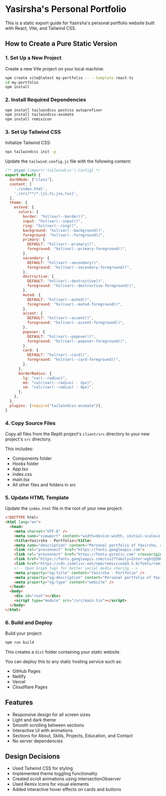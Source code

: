 # Yasirsha's Personal Portfolio

This is a static export guide for Yasirsha's personal portfolio website built with React, Vite, and Tailwind CSS.

## How to Create a Pure Static Version

### 1. Set Up a New Project

Create a new Vite project on your local machine:

```bash
npm create vite@latest my-portfolio -- --template react-ts
cd my-portfolio
npm install
```

### 2. Install Required Dependencies

```bash
npm install tailwindcss postcss autoprefixer
npm install tailwindcss-animate
npm install remixicon
```

### 3. Set Up Tailwind CSS

Initialize Tailwind CSS:

```bash
npx tailwindcss init -p
```

Update the `tailwind.config.js` file with the following content:

```javascript
/** @type {import('tailwindcss').Config} */
export default {
  darkMode: ["class"],
  content: [
    './index.html',
    './src/**/*.{js,ts,jsx,tsx}',
  ],
  theme: {
    extend: {
      colors: {
        border: "hsl(var(--border))",
        input: "hsl(var(--input))",
        ring: "hsl(var(--ring))",
        background: "hsl(var(--background))",
        foreground: "hsl(var(--foreground))",
        primary: {
          DEFAULT: "hsl(var(--primary))",
          foreground: "hsl(var(--primary-foreground))",
        },
        secondary: {
          DEFAULT: "hsl(var(--secondary))",
          foreground: "hsl(var(--secondary-foreground))",
        },
        destructive: {
          DEFAULT: "hsl(var(--destructive))",
          foreground: "hsl(var(--destructive-foreground))",
        },
        muted: {
          DEFAULT: "hsl(var(--muted))",
          foreground: "hsl(var(--muted-foreground))",
        },
        accent: {
          DEFAULT: "hsl(var(--accent))",
          foreground: "hsl(var(--accent-foreground))",
        },
        popover: {
          DEFAULT: "hsl(var(--popover))",
          foreground: "hsl(var(--popover-foreground))",
        },
        card: {
          DEFAULT: "hsl(var(--card))",
          foreground: "hsl(var(--card-foreground))",
        },
      },
      borderRadius: {
        lg: "var(--radius)",
        md: "calc(var(--radius) - 2px)",
        sm: "calc(var(--radius) - 4px)",
      },
    },
  },
  plugins: [require("tailwindcss-animate")],
}
```

### 4. Copy Source Files

Copy all files from the Replit project's `client/src` directory to your new project's `src` directory.

This includes:
- Components folder
- Hooks folder
- App.tsx
- index.css
- main.tsx
- All other files and folders in src

### 5. Update HTML Template

Update the `index.html` file in the root of your new project:

```html
<!DOCTYPE html>
<html lang="en">
  <head>
    <meta charset="UTF-8" />
    <meta name="viewport" content="width=device-width, initial-scale=1.0, maximum-scale=1" />
    <title>Yasirsha - Portfolio</title>
    <meta name="description" content="Personal portfolio of Yasirsha, a BCA student at East Point College, Bangalore, with skills in full-stack development, cloud computing, and AI tools." />
    <link rel="preconnect" href="https://fonts.googleapis.com">
    <link rel="preconnect" href="https://fonts.gstatic.com" crossorigin>
    <link href="https://fonts.googleapis.com/css2?family=Inter:wght@300;400;500;600;700&display=swap" rel="stylesheet">
    <link href="https://cdn.jsdelivr.net/npm/remixicon@3.5.0/fonts/remixicon.css" rel="stylesheet">
    <!-- Open Graph tags for better social media sharing -->
    <meta property="og:title" content="Yasirsha - Portfolio" />
    <meta property="og:description" content="Personal portfolio of Yasirsha, a BCA student at East Point College, Bangalore, with skills in full-stack development, cloud computing, and AI tools." />
    <meta property="og:type" content="website" />
  </head>
  <body>
    <div id="root"></div>
    <script type="module" src="/src/main.tsx"></script>
  </body>
</html>
```

### 6. Build and Deploy

Build your project:

```bash
npm run build
```

This creates a `dist` folder containing your static website.

You can deploy this to any static hosting service such as:
- GitHub Pages
- Netlify
- Vercel
- Cloudflare Pages

## Features

- Responsive design for all screen sizes
- Light and dark theme
- Smooth scrolling between sections
- Interactive UI with animations
- Sections for About, Skills, Projects, Education, and Contact
- No server dependencies

## Design Decisions

- Used Tailwind CSS for styling
- Implemented theme toggling functionality
- Created scroll animations using IntersectionObserver
- Used Remix Icons for visual elements
- Added interactive hover effects on cards and buttons